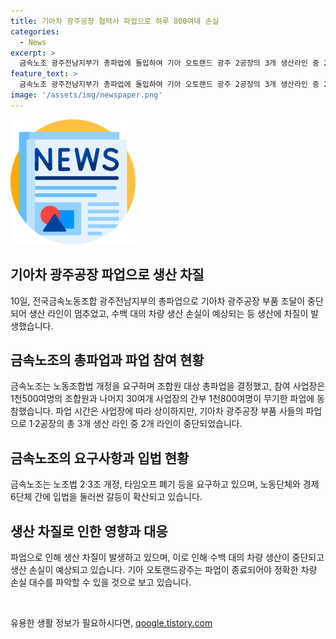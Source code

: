 ```yaml
---
title: 기아차 광주공장 협력사 파업으로 하루 800여대 손실
categories:
  - News
excerpt: >
  금속노조 광주전남지부가 총파업에 돌입하여 기아 오토랜드 광주 2공장의 3개 생산라인 중 2개 라인이 중단되면서 생산 차질이 발생하고 있다. 이로 인해 기아차 공장 부품사들의 부품 조달이 중단되어 차량 생산에도 영향을 미치고 있으며, 약 700∼800대 수준의 차량 생산 손실이 예상되고 있다. 이와 관련하여 노동조합법 개정안과 관련된 노조와 경제 단체 사이의 갈등도 지속되고 있다.
feature_text: >
  금속노조 광주전남지부가 총파업에 돌입하여 기아 오토랜드 광주 2공장의 3개 생산라인 중 2개 라인이 중단되면서 생산 차질이 발생하고 있다. 이로 인해 기아차 공장 부품사들의 부품 조달이 중단되어 차량 생산에도 영향을 미치고 있으며, 약 700∼800대 수준의 차량 생산 손실이 예상되고 있다. 이와 관련하여 노동조합법 개정안과 관련된 노조와 경제 단체 사이의 갈등도 지속되고 있다.
image: '/assets/img/newspaper.png'
---
```


<p><img src="/assets/img/newspaper.png" alt="kimp 속보" /></p>

<h2 data-ke-size="size26">기아차 광주공장 파업으로 생산 차질</h2>

<p data-ke-size="size16">10일, 전국금속노동조합 광주전남지부의 총파업으로 기아차 광주공장 부품 조달이 중단되어 생산 라인이 멈추었고, 수백 대의 차량 생산 손실이 예상되는 등 생산에 차질이 발생했습니다.</p>

<h2 data-ke-size="size26">금속노조의 총파업과 파업 참여 현황</h2>

<p data-ke-size="size16">금속노조는 노동조합법 개정을 요구하며 조합원 대상 총파업을 결정했고, 참여 사업장은 1천500여명의 조합원과 나머지 30여개 사업장의 간부 1천800여명이 무기한 파업에 동참했습니다. 파업 시간은 사업장에 따라 상이하지만, 기아차 광주공장 부품 사들의 파업으로 1·2공장의 총 3개 생산 라인 중 2개 라인이 중단되었습니다.</p>

<h2 data-ke-size="size26">금속노조의 요구사항과 입법 현황</h2>

<p data-ke-size="size16">금속노조는 노조법 2·3조 개정, 타임오프 폐기 등을 요구하고 있으며, 노동단체와 경제 6단체 간에 입법을 둘러싼 갈등이 확산되고 있습니다.</p>

<h2 data-ke-size="size26">생산 차질로 인한 영향과 대응</h2>

<p data-ke-size="size16">파업으로 인해 생산 차질이 발생하고 있으며, 이로 인해 수백 대의 차량 생산이 중단되고 생산 손실이 예상되고 있습니다. 기아 오토랜드광주는 파업이 종료되어야 정확한 차량 손실 대수를 파악할 수 있을 것으로 보고 있습니다.</p>

<p data-ke-size="size16">&nbsp;</p>
유용한 생활 정보가 필요하시다면, <a href="https://qoogle.tistory.com" rel="dofollow">qoogle.tistory.com</a>


